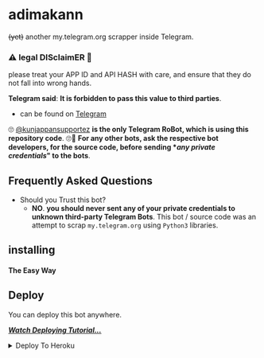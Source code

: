 # adimakann

~~(yet)~~ another my.telegram.org scrapper inside Telegram.

### ⚠ legal DISclaimER 🚸
please treat your APP ID and API HASH with care, and ensure that they do not fall into wrong hands.

**Telegram said**: __It is forbidden to pass this value to third parties__.

- can be found on [Telegram](https://telegram.dog/kunjappansupportez)

🙄 [@kunjappansupportez](https://telegram.dog/kunjappansupportez) **is the only Telegram RoBot, which is using this repository code**. 🙄😬
__For any other bots, ask the respective bot developers, for the source code, before sending **any private credentials*" to the bots__.

## Frequently Asked Questions

- Should you Trust this bot?
  - **NO**. __you should never sent any of your private credentials to unknown third-party Telegram Bots__. This bot / source code was an attempt to scrap `my.telegram.org` using `Python3` libraries.


## installing

#### The Easy Way

## Deploy
You can deploy this bot anywhere.

<i>**[Watch Deploying Tutorial...](https://youtu.be/vkkZs6t_DZo)**</i>

<details><summary>Deploy To Heroku</summary>
<p>
<br>
<a href="https://heroku.com/deploy?template=https://github.com/hopepsycho/adimakann/tree/master">
  <img src="https://www.herokucdn.com/deploy/button.svg" alt="Deploy"> .


#### The Legacy Way

- clone the repository, locally.
```sh
git clone https://GitHub.com/hopepsycho/adimakann.git
```

- change the directory.
```sh
cd adimakann
```

- create a virtual environment.
```sh
virtualenv -p /usr/bin/python3 venv
```

- activate the virtual environment.
```sh
. ./venv/bin/activate
```

- install the requirements.
```sh
pip install -r requirements.txt
```

- create config.py

- run the bot
```sh
python3 bot.py
```

## [@hopepsycho](https://telegram.dog/king_of_psycho)

- Only `TG_BOT_TOKEN` environment variables is mandatory.
- The Telegram RoBot should work without setting the non-mandatory variables.
- Please report any issues to the support group: [@kunjappansupport](https://t.me/kunjappansupport)


## learning

check out the [helper_funcs](https://github.com/hopepsycho/adimakann/tree/master/helper_funcs) directory, to see how my.telegram.org is scrapped.

## LICENSE
[AGPLv3](https://github.com/hopepsycho/adimakann/tree/master/LICENSE)

## credits

- Libraries Used:
  - [python-telegram-bot](https://github.com/python-telegram-bot/python-telegram-bot)
  - [requests](https://github.com/psf/requests)
  - [beautifulsoup4](https://pypi.org/project/beautifulsoup4)
- Thanks to:
  - [me](https://tx.me/king_of_psycho)
